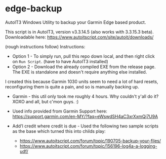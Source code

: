 # edge-backup
AutoIT3 Windows Utility to backup your Garmin Edge based product.

This script is in AutoIT3, version v3.3.14.5 (also works with 3.3.15.3 beta).  Downloadable here:  https://www.autoitscript.com/site/autoit/downloads/ 

(rough instructions follow)
Instructions:

* Option 1 - To simply run, pull this repo down local, and then right click on `Run Script`.  (have to have AutoIT3 installed)
* Option 2 - Download the already compiled EXE from the release page.  The EXE is standalone and doesn't require anything else installed.


I created this because Garmin 1030 units seem to need a lot of hard resets, reconfiguring them is quite a pain, and so is manually backing up.  

* Garmin - this util only took me roughly 4 hours.  Why couldn't y'all do it?  XOXO and all, but c'mon guys.  :)
* Used info provided from Garmin Support here: https://support.garmin.com/en-MY/?faq=eWswdSH4aC3xrXxmQj7U9A

* Add'l credit where credit is due - Used the following two sample scripts as the base which turned this into childs play:

  * https://www.autoitscript.com/forum/topic/190705-backup-your-files/
  * https://www.autoitscript.com/forum/topic/156196-log4a-a-logging-udf/
